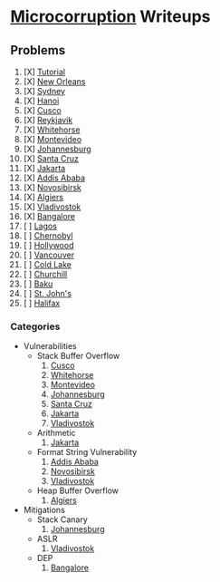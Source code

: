 # [Microcorruption](https://microcorruption.com/) Writeups

## Problems
1. [X] [Tutorial](./Tutorial/readme.md)
2. [X] [New Orleans](./NewOrleans/readme.md)
3. [X] [Sydney](./Sydney/readme.md)
4. [X] [Hanoi](./Hanoi/readme.md)
5. [X] [Cusco](./Cusco/readme.md)
6. [X] [Reykjavik](./Reykjavik/readme.md)
7. [X] [Whitehorse](./Whitehorse/readme.md)
8. [X] [Montevideo](./Montevideo/readme.md)
9. [X] [Johannesburg](./Johannesburg/readme.md)
10. [X] [Santa Cruz](./SantaCruz/readme.md)
11. [X] [Jakarta](./Jakarta/readme.md)
12. [X] [Addis Ababa](./AddisAbaba/readme.md)
13. [X] [Novosibirsk](./Novosibirsk/readme.md)
14. [X] [Algiers](./Algiers/readme.md)
15. [X] [Vladivostok](./Vladivostok/readme.md)
16. [X] [Bangalore](./Bangalore/readme.md)
17. [ ] [Lagos](./Lagos/readme.md)
18. [ ] [Chernobyl](./Chernobyl/readme.md)
19. [ ] [Hollywood](./Hollywood/readme.md)
20. [ ] [Vancouver](./Vancouver/readme.md)
21. [ ] [Cold Lake](./ColdLake/readme.md)
22. [ ] [Churchill](./Churchill/readme.md)
23. [ ] [Baku](./Baku/readme.md)
24. [ ] [St. John's](./StJohns/readme.md)
25. [ ] [Halifax](./Halifax/readme.md)

### Categories
- Vulnerabilities
    - Stack Buffer Overflow
        1. [Cusco](./Cusco)
        2. [Whitehorse](./Whitehorse)
        3. [Montevideo](./Montevideo)
        4. [Johannesburg](./Johannesburg)
        5. [Santa Cruz](./SantaCruz)
        6. [Jakarta](./Jakarta)
        7. [Vladivostok](./Vladivostok)
    - Arithmetic
        1. [Jakarta](./Jakarta)
    - Format String Vulnerability
        1. [Addis Ababa](./AddisAbaba)
        2. [Novosibirsk](./Novosibirsk)
        3. [Vladivostok](./Vladivostok)
    - Heap Buffer Overflow
        1. [Algiers](./Algiers)
- Mitigations
    - Stack Canary
        1. [Johannesburg](./Johannesburg)
    - ASLR
        1. [Vladivostok](./Vladivostok)
    - DEP
        1. [Bangalore](./Bangalore)
